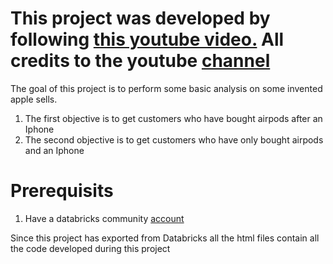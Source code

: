 # This project was developed by following [this youtube video.](https://youtu.be/BlWS4foN9cY?si=qES8vWBxFQljE0A6) All credits to the youtube [channel](https://www.youtube.com/@TheBigDataShow)

The goal of this project is to perform some basic analysis on some invented apple sells.
 1. The first objective is to get customers who have bought airpods after an Iphone
 2. The second objective is to get customers who have only bought airpods and an Iphone

# Prerequisits

 1. Have a databricks community [account](https://community.cloud.databricks.com/login.html?tuuid=8943686f-24db-4e37-ae5d-974f14ae9abf)

Since this project has exported from Databricks all the html files contain all the code developed during this project